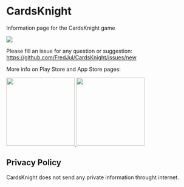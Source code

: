# CardsKnight
Information page for the CardsKnight game

<img src="https://lh3.googleusercontent.com/XPODm9iXcakousuxUoEvpj8SOJ1-zgZDMFoFuzHn9nrWx51K4wziuC3554kgUDHMpSg=w1440-h620-rw"/>


Please fill an issue for any question or suggestion: https://github.com/FredJul/CardsKnight/issues/new

More info on Play Store and App Store pages:

<a href="https://play.google.com/store/apps/details?id=net.frju.cards" target="_blank" class="is-slightly-elevated" rel="nofollow">
  <img src="https://itsallwidgets.com/images/google.png" style="width:180px"/>
</a>
<a href="https://apps.apple.com/fr/app/warmd/id1487848837" target="_blank" class="is-slightly-elevated" rel="nofollow">
  <img src="https://itsallwidgets.com/images/apple.png" style="width:180px"/>
</a>

## Privacy Policy
CardsKnight does not send any private information throught internet.
